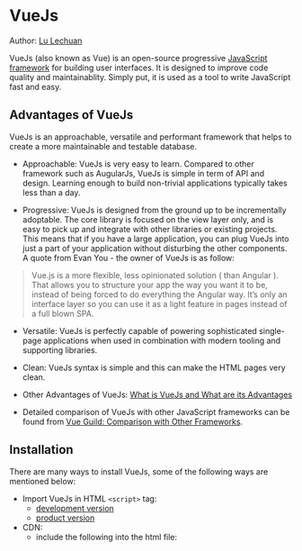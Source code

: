 # VueJs

Author: [Lu Lechuan](https://github.com/LuLechuan)

VueJs (also known as Vue) is an open-source progressive [JavaScript framework](https://en.wikipedia.org/wiki/JavaScript_framework) for building user interfaces. It is designed to improve code quality and maintainablity. Simply put, it is used as a tool to write JavaScript fast and easy.

## Advantages of VueJs

VueJs is an approachable, versatile and performant framework that helps to create a more maintainable and testable database.

* Approachable: VueJs is very easy to learn. Compared to other framework such as AugularJs, VueJs is simple in term of API and design. Learning enough to build non-trivial applications typically takes less than a day.

* Progressive: VueJs is designed from the ground up to be incrementally adoptable. The core library is focused on the view layer only, and is easy to pick up and integrate with other libraries or existing projects. This means that if you have a large application, you can plug VueJs into just a part of your application without disturbing the other components. A quote from Evan You - the owner of VueJs is as follow:

> Vue.js is a more flexible, less opinionated solution ( than Angular ). That allows you to structure your app the way you want it to be, instead of being forced to do everything the Angular way. It’s only an interface layer so you can use it as a light feature in pages instead of a full blown SPA.

* Versatile: VueJs is perfectly capable of powering sophisticated single-page applications when used in combination with modern tooling and supporting libraries.

* Clean: VueJs syntax is simple and this can make the HTML pages very clean.

* Other Advantages of VueJs: [What is VueJs and What are its Advantages](https://hackernoon.com/what-is-vue-js-and-what-are-its-advantages-4071b7c7993d)

* Detailed comparison of VueJs with other JavaScript frameworks can be found from [Vue Guild: Comparison with Other Frameworks](https://vuejs.org/v2/guide/comparison.html).

## Installation

There are many ways to install VueJs, some of the following ways are mentioned below:
* Import VueJs in HTML `<script>` tag:
  - [development version](https://vuejs.org/js/vue.js)
  - [product version](https://vuejs.org/js/vue.min.js)
* CDN:
  - include the following into the html file:
    <script src="https<span></span>://cdn.jsdelivr.net/npm/vue@2.5.13/dist/vue.js"</script>
* NPM:
  - $ npm install vue
* CLI:
```cli
    $ npm install --global vue-cli  # install vue-cli
    $ vue init webpack my-project  # create a new project using the "webpack" template
    $ cd my-project  # install dependencies and go!
    $ npm install
    $ npm run dev
```

Apart from installing VueJs, you can install [VueJs development tools](https://github.com/vuejs/vue-devtools#vue-devtools) in your browser. This will allow you to inspect and debug the Vue components in your projects.

## Creating a Simple Project in VueJs:

The VueJs version of "Hello World":

```HTML
<!--This is the main HTML file-->
<body>
  <div id="root">
		<h1>{{ message }}</h1>
	</div>
	<script src="https://unpkg.com/vue@2.5.13/dist/vue.js"></script>
	<script src="the_path_to_the_javacript_file.js"></script>
</body>
```

```js
// This is inside the javacript file
new Vue ({
	el: '#root',

  data: {
    message: "Hello World"
  }
});
```

Explanation:
* Import VueJs CDN and the JavaScript file in the main HTML file.
* Create a Vue instance in the JavaScript file; bind the instance to one of the component in our html file (the `root` element). (In this case, only this component is working in VueJs while the rest are unaffected. This is how we progressively plug in VueJs into our projects without a complete one at a go.)
* Specify our data(message: "Hello World") in the Vue instance.
* Pass the message to the HTML file using double curly brackets.
Remark: we can only use the Vue data inside the component with id `root` as we bind it to the Vue element.
Open the brower and we will see "Hello World" being displayed.

### Common VueJs syntax

* [Text](https://vuejs.org/v2/guide/syntax.html#Text)
The most basic data binding is text interpolation using double curly brackets as shown in the above example. The mustache tag will be replaced with the value of the msg property on the corresponding data object. It will also be updated whenever the data object’s msg property changes. The double curly brackets as the identifier inside it will be replaced with the value of the `message` property on the corresponding data object. It will also be updated whenever the data object’s `message` property changes.

* [Attributes](https://vuejs.org/v2/guide/syntax.html#Attributes)
Double curly brackets does not work in a HTML attributes. Instead, use a `v-bind` directive.
```HTML
<div v-bind:id="dynamicId"></div>
```
In the case of boolean attributes, where their mere existence implies true, v-bind works a little differently. In this example:
```HTML
<button v-bind:disabled="isButtonDisabled">Button</button>
```
If `isButtonDisabled` has the value of `null`, `undefined`, or `false`, the disabled attribute will not even be included in the rendered `<button>` element.

* [Directives](https://vuejs.org/v2/guide/syntax.html#Directives)
Directives are special attributes with the `v-` prefix. Directive attribute values are expected to be a single JavaScript expression (with the exception for `v-for`). A directive’s job is to reactively apply side effects to the DOM when the value of its expression changes.
Example of how to use the directives are as follow:

  - `v-example="value"` - this will pass a value into the directive, and the directive will response according to the value.
  ```HTML
  <div v-if="condition">This div show up if "condition" is true</div>
  ```

  - `v-example="'string'"` - this will let you use a string as an expression.
  ```HTML
  <p v-html="'<b>This example string is in some text and it is bolded</b>'"></p>
  ```

  - `v-example:arg="value"` - this allows us to pass in an argument to the directive. Using the `v-bind` example above, we are binding the `div` to an `id`.
  ```HTML
  <div v-bind:id="dynamicId"></div>
  ```

  - `v-example:arg.modifier="value"` - this allows us to use a modifier. The example below allows us to call `preventDefault()` on the click event to prevent the submission of a form.
  ```HTML
  <button v-on:submit.prevent="onSubmit"></button>
  ```

To know more about syntaxes for VueJs, you can visit the [official website of Vue](https://vuejs.org/).
Of course, knowing the syntaxes is clearly not enough to understand the whole picture of VueJs and use it to build a non-trivial applications. To really master and reap the benefit of VueJs, you will need some hands-on experience.

## Links to VueJs tutorials and practices

- [VueSchool](https://vuejs.org/)
- [Laracast](https://laracasts.com/series/learn-vue-2-step-by-step)
- [Vuetify](https://vuetifyjs.com/zh-Hans/)

## References

- [Inversion of Control](http://martinfowler.com/bliki/InversionOfControl.html)
- [Differences Between Library and Framework](http://www.c-sharpcorner.com/UploadFile/a85b23/framework-vs-library/)
- [VueJS Official Website](https://vuejs.org/)
